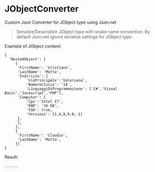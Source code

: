 # JObjectConverter

Custom Json Converter for JObject type using Json.net

> Serialize/Deserialize JObject type with snake name convention. By default Json.net ignore serialize settings for JObject type.


Example of JObject content:
```
{
  'NestedObject': [
     {
      'FirstName': 'Cristiano',
      'LastName': 'Motta',
      'Indirizzo': {
          'ViaPrincipale':'Valeriana', 
          'NumeroCivico': '14',
          'LinguaggiDiProgrammazione': ['C#','Visual Basic','Javascript','PHP'],
      'Computer': {
          'Cpu':'Intel I7', 
          'RAM': '16 GB',
          'SSD': true,
          'Versioni': [1,4,8,9,0,-1]
      },  
      },
     },
     {
      'FirstName': 'Claudio',
      'LastName': 'Motta',
     }]
}
```

Result:
```
......
```


